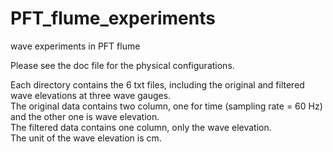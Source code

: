 # PFT_flume_experiments
wave experiments in PFT flume

Please see the doc file for the physical configurations.  

Each directory contains the 6 txt files, including the original and filtered wave elevations at three wave gauges.  
The original data contains two column, one for time (sampling rate = 60 Hz) and the other one is wave elevation.  
The filtered data contains one column, only the wave elevation.  
The unit of the wave elevation is cm.  
